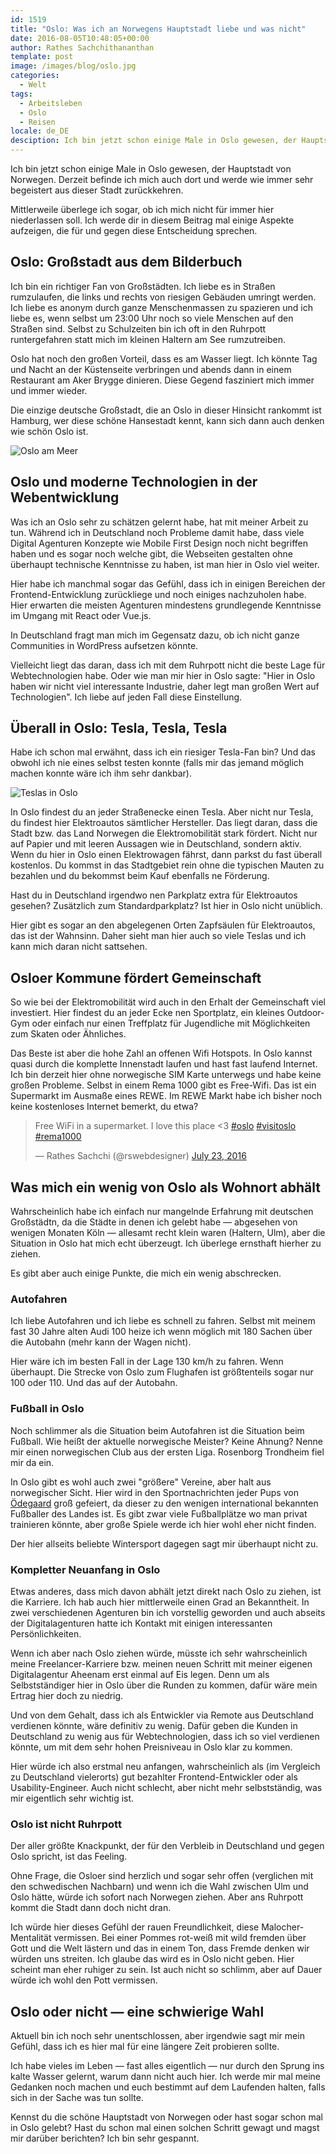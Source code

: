 ```yaml
---
id: 1519
title: "Oslo: Was ich an Norwegens Hauptstadt liebe und was nicht"
date: 2016-08-05T10:48:05+00:00
author: Rathes Sachchithananthan
template: post
image: /images/blog/oslo.jpg
categories:
  - Welt
tags:
  - Arbeitsleben
  - Oslo
  - Reisen
locale: de_DE
desciption: Ich bin jetzt schon einige Male in Oslo gewesen, der Hauptstadt von Norwegen. Derzeit befinde ich mich auch dort und werde wie immer sehr begeistert aus dieser Stadt zurückkehren.
---
```


Ich bin jetzt schon einige Male in Oslo gewesen, der Hauptstadt von Norwegen. Derzeit befinde ich mich auch dort und werde wie immer sehr begeistert aus dieser Stadt zurückkehren.

<!--more-->

Mittlerweile überlege ich sogar, ob ich mich nicht für immer hier niederlassen soll. Ich werde dir in diesem Beitrag mal einige Aspekte aufzeigen, die für und gegen diese Entscheidung sprechen.

## Oslo: Großstadt aus dem Bilderbuch

Ich bin ein richtiger Fan von Großstädten. Ich liebe es in Straßen rumzulaufen, die links und rechts von riesigen Gebäuden umringt werden. Ich liebe es anonym durch ganze Menschenmassen zu spazieren und ich liebe es, wenn selbst um 23:00 Uhr noch so viele Menschen auf den Straßen sind. Selbst zu Schulzeiten bin ich oft in den Ruhrpott runtergefahren statt mich im kleinen Haltern am See rumzutreiben.

Oslo hat noch den großen Vorteil, dass es am Wasser liegt. Ich könnte Tag und Nacht an der Küstenseite verbringen und abends dann in einem Restaurant am Aker Brygge dinieren. Diese Gegend fasziniert mich immer und immer wieder.

Die einzige deutsche Großstadt, die an Oslo in dieser Hinsicht rankommt ist Hamburg, wer diese schöne Hansestadt kennt, kann sich dann auch denken wie schön Oslo ist.

![Oslo am Meer](../../images/blog/oslo-am-meer.jpg)

## Oslo und moderne Technologien in der Webentwicklung

Was ich an Oslo sehr zu schätzen gelernt habe, hat mit meiner Arbeit zu tun. Während ich in Deutschland noch Probleme damit habe, dass viele Digital Agenturen Konzepte wie Mobile First Design noch nicht begriffen haben und es sogar noch welche gibt, die Webseiten gestalten ohne überhaupt technische Kenntnisse zu haben, ist man hier in Oslo viel weiter.

Hier habe ich manchmal sogar das Gefühl, dass ich in einigen Bereichen der Frontend-Entwicklung zurückliege und noch einiges nachzuholen habe. Hier erwarten die meisten Agenturen mindestens grundlegende Kenntnisse im Umgang mit React oder Vue.js.

In Deutschland fragt man mich im Gegensatz dazu, ob ich nicht ganze Communities in WordPress aufsetzen könnte.

Vielleicht liegt das daran, dass ich mit dem Ruhrpott nicht die beste Lage für Webtechnologien habe. Oder wie man mir hier in Oslo sagte: "Hier in Oslo haben wir nicht viel interessante Industrie, daher legt man großen Wert auf Technologien". Ich liebe auf jeden Fall diese Einstellung.

## Überall in Oslo: Tesla, Tesla, Tesla

Habe ich schon mal erwähnt, dass ich ein riesiger Tesla-Fan bin? Und das obwohl ich nie eines selbst testen konnte (falls mir das jemand möglich machen konnte wäre ich ihm sehr dankbar).

![Teslas in Oslo](../../images/blog/teslas-in-oslo.jpg)

In Oslo findest du an jeder Straßenecke einen Tesla. Aber nicht nur Tesla, du findest hier Elektroautos sämtlicher Hersteller. Das liegt daran, dass die Stadt bzw. das Land Norwegen die Elektromobilität stark fördert. Nicht nur auf Papier und mit leeren Aussagen wie in Deutschland, sondern aktiv. Wenn du hier in Oslo einen Elektrowagen fährst, dann parkst du fast überall kostenlos. Du kommst in das Stadtgebiet rein ohne die typischen Mauten zu bezahlen und du bekommst beim Kauf ebenfalls ne Förderung.

Hast du in Deutschland irgendwo nen Parkplatz extra für Elektroautos gesehen? Zusätzlich zum Standardparkplatz? Ist hier in Oslo nicht unüblich.

Hier gibt es sogar an den abgelegenen Orten Zapfsäulen für Elektroautos, das ist der Wahnsinn. Daher sieht man hier auch so viele Teslas und ich kann mich daran nicht sattsehen.

## Osloer Kommune fördert Gemeinschaft

So wie bei der Elektromobilität wird auch in den Erhalt der Gemeinschaft viel investiert. Hier findest du an jeder Ecke nen Sportplatz, ein kleines Outdoor-Gym oder einfach nur einen Treffplatz für Jugendliche mit Möglichkeiten zum Skaten oder Ähnliches.

Das Beste ist aber die hohe Zahl an offenen Wifi Hotspots. In Oslo kannst quasi durch die komplette Innenstadt laufen und hast fast laufend Internet. Ich bin derzeit hier ohne norwegische SIM Karte unterwegs und habe keine großen Probleme. Selbst in einem Rema 1000 gibt es Free-Wifi. Das ist ein Supermarkt im Ausmaße eines REWE. Im REWE Markt habe ich bisher noch keine kostenloses Internet bemerkt, du etwa?

<blockquote class="twitter-tweet" data-width="500">
  <p lang="en" dir="ltr">
    Free WiFi in a supermarket. I love this place <3 <a href="https://twitter.com/hashtag/oslo?src=hash">#oslo</a> <a href="https://twitter.com/hashtag/visitoslo?src=hash">#visitoslo</a> <a href="https://twitter.com/hashtag/rema1000?src=hash">#rema1000</a>
  </p>

  <p>
    &mdash; Rathes Sachchi (@rswebdesigner) <a href="https://twitter.com/rswebdesigner/status/756812612655087616">July 23, 2016</a>
  </p>
</blockquote>

## Was mich ein wenig von Oslo als Wohnort abhält

Wahrscheinlich habe ich einfach nur mangelnde Erfahrung mit deutschen Großstädtn, da die Städte in denen ich gelebt habe — abgesehen von wenigen Monaten Köln — allesamt recht klein waren (Haltern, Ulm), aber die Situation in Oslo hat mich echt überzeugt. Ich überlege ernsthaft hierher zu ziehen.

Es gibt aber auch einige Punkte, die mich ein wenig abschrecken.

### Autofahren

Ich liebe Autofahren und ich liebe es schnell zu fahren. Selbst mit meinem fast 30 Jahre alten Audi 100 heize ich wenn möglich mit 180 Sachen über die Autobahn (mehr kann der Wagen nicht).

Hier wäre ich im besten Fall in der Lage 130 km/h zu fahren. Wenn überhaupt. Die Strecke von Oslo zum Flughafen ist größtenteils sogar nur 100 oder 110. Und das auf der Autobahn.

### Fußball in Oslo

Noch schlimmer als die Situation beim Autofahren ist die Situation beim Fußball. Wie heißt der aktuelle norwegische Meister? Keine Ahnung? Nenne mir einen norwegischen Club aus der ersten Liga. Rosenborg Trondheim fiel mir da ein.

In Oslo gibt es wohl auch zwei "größere" Vereine, aber halt aus norwegischer Sicht. Hier wird in den Sportnachrichten jeder Pups von [Ödegaard](http://www.transfermarkt.de/martin-odegaard/profil/spieler/316264#subnavi) groß gefeiert, da dieser zu den wenigen international bekannten Fußballer des Landes ist. Es gibt zwar viele Fußballplätze wo man privat trainieren könnte, aber große Spiele werde ich hier wohl eher nicht finden.

Der hier allseits beliebte Wintersport dagegen sagt mir überhaupt nicht zu.

### Kompletter Neuanfang in Oslo

Etwas anderes, dass mich davon abhält jetzt direkt nach Oslo zu ziehen, ist die Karriere. Ich hab auch hier mittlerweile einen Grad an Bekanntheit. In zwei verschiedenen Agenturen bin ich vorstellig geworden und auch abseits der Digitalagenturen hatte ich Kontakt mit einigen interessanten Persönlichkeiten.

Wenn ich aber nach Oslo ziehen würde, müsste ich sehr wahrscheinlich meine Freelancer-Karriere bzw. meinen neuen Schritt mit meiner eigenen Digitalagentur Aheenam erst einmal auf Eis legen. Denn um als Selbstständiger hier in Oslo über die Runden zu kommen, dafür wäre mein Ertrag hier doch zu niedrig.

Und von dem Gehalt, dass ich als Entwickler via Remote aus Deutschland verdienen könnte, wäre definitiv zu wenig. Dafür geben die Kunden in Deutschland zu wenig aus für Webtechnologien, dass ich so viel verdienen könnte, um mit dem sehr hohen Preisniveau in Oslo klar zu kommen.

Hier würde ich also erstmal neu anfangen, wahrscheinlich als (im Vergleich zu Deutschland vielerorts) gut bezahlter Frontend-Entwickler oder als Usability-Engineer. Auch nicht schlecht, aber nicht mehr selbstständig, was mir eigentlich sehr wichtig ist.

### Oslo ist nicht Ruhrpott

Der aller größte Knackpunkt, der für den Verbleib in Deutschland und gegen Oslo spricht, ist das Feeling.

Ohne Frage, die Osloer sind herzlich und sogar sehr offen (verglichen mit den schwedischen Nachbarn) und wenn ich die Wahl zwischen Ulm und Oslo hätte, würde ich sofort nach Norwegen ziehen. Aber ans Ruhrpott kommt die Stadt dann doch nicht dran.

Ich würde hier dieses Gefühl der rauen Freundlichkeit, diese Malocher-Mentalität vermissen. Bei einer Pommes rot-weiß mit wild fremden über Gott und die Welt lästern und das in einem Ton, dass Fremde denken wir würden uns streiten. Ich glaube das wird es in Oslo nicht geben. Hier scheint man eher ruhiger zu sein. Ist auch nicht so schlimm, aber auf Dauer würde ich wohl den Pott vermissen.

## Oslo oder nicht — eine schwierige Wahl

Aktuell bin ich noch sehr unentschlossen, aber irgendwie sagt mir mein Gefühl, dass ich es hier mal für eine längere Zeit probieren sollte.

Ich habe vieles im Leben — fast alles eigentlich — nur durch den Sprung ins kalte Wasser gelernt, warum dann nicht auch hier. Ich werde mir mal meine Gedanken noch machen und euch bestimmt auf dem Laufenden halten, falls sich in der Sache was tun sollte.

Kennst du die schöne Hauptstadt von Norwegen oder hast sogar schon mal in Oslo gelebt? Hast du schon mal einen solchen Schritt gewagt und magst mir darüber berichten? Ich bin sehr gespannt.
